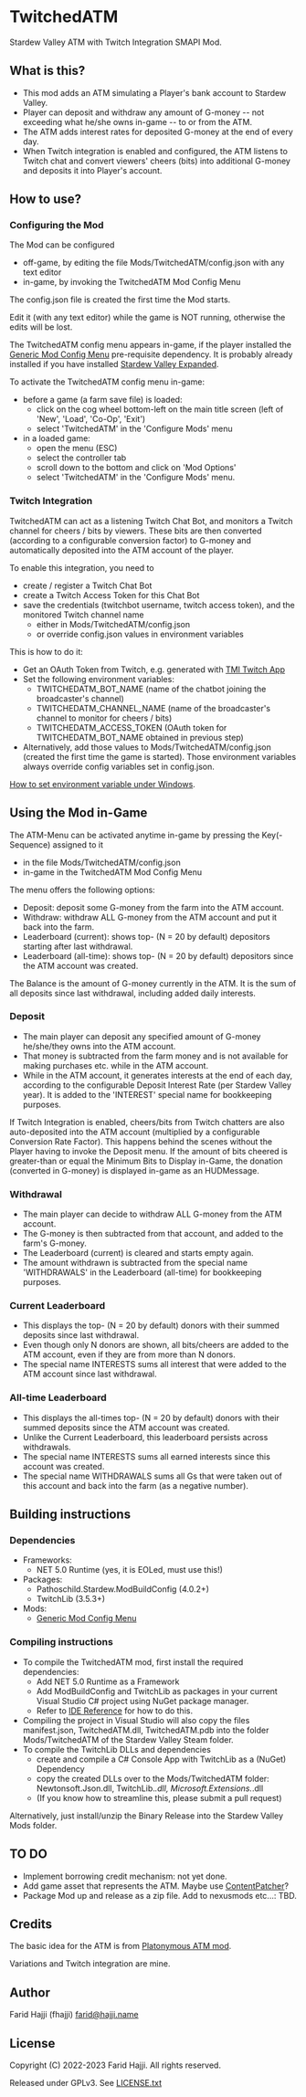 # TwitchedATM

Stardew Valley ATM with Twitch Integration SMAPI Mod.

## What is this?

* This mod adds an ATM simulating a Player's bank account to Stardew Valley.
* Player can deposit and withdraw any amount of G-money -- not exceeding what he/she owns in-game -- to or from the ATM.
* The ATM adds interest rates for deposited G-money at the end of every day.
* When Twitch integration is enabled and configured, the ATM listens to Twitch chat and convert viewers' cheers (bits) into additional G-money and deposits it into Player's account.

## How to use?

### Configuring the Mod

The Mod can be configured

* off-game, by editing the file Mods/TwitchedATM/config.json with any text editor
* in-game, by invoking the TwitchedATM Mod Config Menu

The config.json file is created the first time the Mod starts.

Edit it (with any text editor) while the game is NOT running, otherwise the edits will be lost.

The TwitchedATM config menu appears in-game, if the player installed the [Generic Mod Config Menu](https://www.nexusmods.com/stardewvalley/mods/5098) pre-requisite dependency. It is probably already installed if you have installed [Stardew Valley Expanded](https://www.nexusmods.com/stardewvalley/mods/3753).

To activate the TwitchedATM config menu in-game:

* before a game (a farm save file) is loaded:
  - click on the cog wheel bottom-left on the main title screen (left of 'New', 'Load', 'Co-Op', 'Exit')
  - select 'TwitchedATM' in the 'Configure Mods' menu
* in a loaded game:
  - open the menu (ESC)
  - select the controller tab
  - scroll down to the bottom and click on 'Mod Options'
  - select 'TwitchedATM' in the 'Configure Mods' menu.

### Twitch Integration

TwitchedATM can act as a listening Twitch Chat Bot, and monitors a Twitch channel for cheers / bits by viewers.
These bits are then converted (according to a configurable conversion factor) to G-money and automatically deposited into the ATM account of the player.

To enable this integration, you need to

* create / register a Twitch Chat Bot
* create a Twitch Access Token for this Chat Bot
* save the credentials (twitchbot username, twitch access token), and the monitored Twitch channel name
  - either in Mods/TwitchedATM/config.json
  - or override config.json values in environment variables

This is how to do it:

* Get an OAuth Token from Twitch, e.g. generated with [TMI Twitch App](https://twitchapps.com/tmi/)
* Set the following environment variables:
  - TWITCHEDATM_BOT_NAME (name of the chatbot joining the broadcaster's channel)
  - TWITCHEDATM_CHANNEL_NAME (name of the broadcaster's channel to monitor for cheers / bits)
  - TWITCHEDATM_ACCESS_TOKEN (OAuth token for TWITCHEDATM_BOT_NAME obtained in previous step)
* Alternatively, add those values to Mods/TwitchedATM/config.json (created the first time the game is started). Those environment variables always override config variables set in config.json.

[How to set environment variable under Windows](https://learn.microsoft.com/en-us/powershell/module/microsoft.powershell.core/about/about_environment_variables?view=powershell-7.3).

## Using the Mod in-Game

The ATM-Menu can be activated anytime in-game by pressing the Key(-Sequence) assigned to it
* in the file Mods/TwitchedATM/config.json
* in-game in the TwitchedATM Mod Config Menu

The menu offers the following options:

* Deposit: deposit some G-money from the farm into the ATM account.
* Withdraw: withdraw ALL G-money from the ATM account and put it back into the farm.
* Leaderboard (current): shows top-<N> (N = 20 by default) depositors starting after last withdrawal.
* Leaderboard (all-time): shows top-<N> (N = 20 by default) depositors since the ATM account was created.

The Balance is the amount of G-money currently in the ATM. It is the sum of all deposits since last withdrawal, including added daily interests.

### Deposit

* The main player can deposit any specified amount of G-money he/she/they owns into the ATM account.
* That money is subtracted from the farm money and is not available for making purchases etc. while in the ATM account.
* While in the ATM account, it generates interests at the end of each day, according to the configurable Deposit Interest Rate (per Stardew Valley year). It is added to the 'INTEREST' special name for bookkeeping purposes.

If Twitch Integration is enabled, cheers/bits from Twitch chatters are also auto-deposited into the ATM account (multiplied by a configurable Conversion Rate Factor).
This happens behind the scenes without the Player having to invoke the Deposit menu. If the amount of bits cheered is greater-than or equal the Minimum Bits to Display in-Game, the donation (converted in G-money) is displayed in-game as an HUDMessage.

### Withdrawal

* The main player can decide to withdraw ALL G-money from the ATM account.
* The G-money is then subtracted from that account, and added to the farm's G-money.
* The Leaderboard (current) is cleared and starts empty again.
* The amount withdrawn is subtracted from the special name 'WITHDRAWALS' in the Leaderboard (all-time) for bookkeeping purposes.

### Current Leaderboard

* This displays the top-<N> (N = 20 by default) donors with their summed deposits since last withdrawal.
* Even though only N donors are shown, all bits/cheers are added to the ATM account, even if they are from more than N donors.
* The special name INTERESTS sums all interest that were added to the ATM account since last withdrawal.

### All-time Leaderboard

* This displays the all-times top-<N> (N = 20 by default) donors with their summed deposits since the ATM account was created.
* Unlike the Current Leaderboard, this leaderboard persists across withdrawals.
* The special name INTERESTS sums all earned interests since this account was created.
* The special name WITHDRAWALS sums all Gs that were taken out of this account and back into the farm (as a negative number).

## Building instructions

### Dependencies

* Frameworks:
  - NET 5.0 Runtime (yes, it is EOLed, must use this!)
* Packages:
  - Pathoschild.Stardew.ModBuildConfig (4.0.2+)
  - TwitchLib (3.5.3+)
* Mods:
  - [Generic Mod Config Menu](https://www.nexusmods.com/stardewvalley/mods/5098)

### Compiling instructions

* To compile the TwitchedATM mod, first install the required dependencies:
  - Add NET 5.0 Runtime as a Framework
  - Add ModBuildConfig and TwitchLib as packages in your current Visual Studio C# project using NuGet package manager.
  - Refer to [IDE Reference](https://stardewvalleywiki.com/Modding:IDE_reference) for how to do this.
* Compiling the project in Visual Studio will also copy the files manifest.json, TwitchedATM.dll, TwitchedATM.pdb into the folder Mods/TwitchedATM of the Stardew Valley Steam folder.
* To compile the TwitchLib DLLs and dependencies
  - create and compile a C# Console App with TwitchLib as a (NuGet) Dependency
  - copy the created DLLs over to the Mods/TwitchedATM folder: Newtonsoft.Json.dll, TwitchLib.*.dll, Microsoft.Extensions.*.dll
  - (If you know how to streamline this, please submit a pull request)

Alternatively, just install/unzip the Binary Release into the Stardew Valley Mods folder.

## TO DO

* Implement borrowing credit mechanism: not yet done.
* Add game asset that represents the ATM. Maybe use [ContentPatcher](https://www.nexusmods.com/stardewvalley/mods/1915)?
* Package Mod up and release as a zip file. Add to nexusmods etc...: TBD.

## Credits

The basic idea for the ATM is from [Platonymous ATM mod](https://github.com/Platonymous/Stardew-Valley-Mods/tree/master/ATM).

Variations and Twitch integration are mine.

## Author

Farid Hajji (fhajji) <farid@hajji.name>

## License

Copyright (C) 2022-2023 Farid Hajji. All rights reserved.

Released under GPLv3. See [LICENSE.txt](LICENSE.txt)
